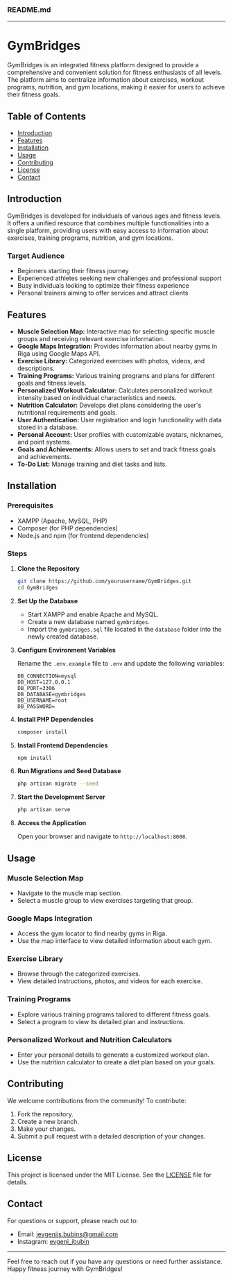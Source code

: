 ### README.md

---

# GymBridges

GymBridges is an integrated fitness platform designed to provide a comprehensive and convenient solution for fitness enthusiasts of all levels. The platform aims to centralize information about exercises, workout programs, nutrition, and gym locations, making it easier for users to achieve their fitness goals.

## Table of Contents

- [Introduction](#introduction)
- [Features](#features)
- [Installation](#installation)
- [Usage](#usage)
- [Contributing](#contributing)
- [License](#license)
- [Contact](#contact)

## Introduction

GymBridges is developed for individuals of various ages and fitness levels. It offers a unified resource that combines multiple functionalities into a single platform, providing users with easy access to information about exercises, training programs, nutrition, and gym locations.

### Target Audience

- Beginners starting their fitness journey
- Experienced athletes seeking new challenges and professional support
- Busy individuals looking to optimize their fitness experience
- Personal trainers aiming to offer services and attract clients

## Features

- **Muscle Selection Map:** Interactive map for selecting specific muscle groups and receiving relevant exercise information.
- **Google Maps Integration:** Provides information about nearby gyms in Riga using Google Maps API.
- **Exercise Library:** Categorized exercises with photos, videos, and descriptions.
- **Training Programs:** Various training programs and plans for different goals and fitness levels.
- **Personalized Workout Calculator:** Calculates personalized workout intensity based on individual characteristics and needs.
- **Nutrition Calculator:** Develops diet plans considering the user's nutritional requirements and goals.
- **User Authentication:** User registration and login functionality with data stored in a database.
- **Personal Account:** User profiles with customizable avatars, nicknames, and point systems.
- **Goals and Achievements:** Allows users to set and track fitness goals and achievements.
- **To-Do List:** Manage training and diet tasks and lists.

## Installation

### Prerequisites

- XAMPP (Apache, MySQL, PHP)
- Composer (for PHP dependencies)
- Node.js and npm (for frontend dependencies)

### Steps

1. **Clone the Repository**

    ```sh
    git clone https://github.com/yourusername/GymBridges.git
    cd GymBridges
    ```

2. **Set Up the Database**

    - Start XAMPP and enable Apache and MySQL.
    - Create a new database named `gymbridges`.
    - Import the `gymbridges.sql` file located in the `database` folder into the newly created database.

3. **Configure Environment Variables**

    Rename the `.env.example` file to `.env` and update the following variables:

    ```plaintext
    DB_CONNECTION=mysql
    DB_HOST=127.0.0.1
    DB_PORT=3306
    DB_DATABASE=gymbridges
    DB_USERNAME=root
    DB_PASSWORD=
    ```

4. **Install PHP Dependencies**

    ```sh
    composer install
    ```

5. **Install Frontend Dependencies**

    ```sh
    npm install
    ```

6. **Run Migrations and Seed Database**

    ```sh
    php artisan migrate --seed
    ```

7. **Start the Development Server**

    ```sh
    php artisan serve
    ```

8. **Access the Application**

    Open your browser and navigate to `http://localhost:8000`.

## Usage

### Muscle Selection Map

- Navigate to the muscle map section.
- Select a muscle group to view exercises targeting that group.

### Google Maps Integration

- Access the gym locator to find nearby gyms in Riga.
- Use the map interface to view detailed information about each gym.

### Exercise Library

- Browse through the categorized exercises.
- View detailed instructions, photos, and videos for each exercise.

### Training Programs

- Explore various training programs tailored to different fitness goals.
- Select a program to view its detailed plan and instructions.

### Personalized Workout and Nutrition Calculators

- Enter your personal details to generate a customized workout plan.
- Use the nutrition calculator to create a diet plan based on your goals.

## Contributing

We welcome contributions from the community! To contribute:

1. Fork the repository.
2. Create a new branch.
3. Make your changes.
4. Submit a pull request with a detailed description of your changes.

## License

This project is licensed under the MIT License. See the [LICENSE](LICENSE) file for details.

## Contact

For questions or support, please reach out to:

- Email: [jevgenijs.bubins@gmail.com](mailto:jevgenijs.bubins@gmail.com)
- Instagram: [evgeni_ibubin](https://www.instagram.com/evgeni_ibubin)

---

Feel free to reach out if you have any questions or need further assistance. Happy fitness journey with GymBridges!
